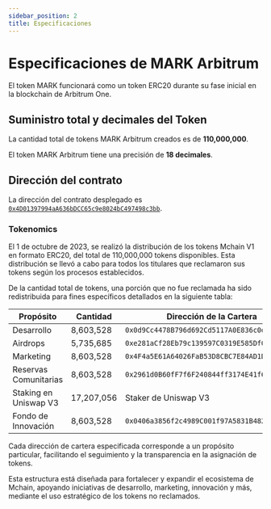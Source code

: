 ```yaml
---
sidebar_position: 2
title: Especificaciones
---
```


# Especificaciones de MARK Arbitrum

El token MARK funcionará como un token ERC20 durante su fase inicial en la blockchain de Arbitrum One.

## Suministro total y decimales del Token

La cantidad total de tokens MARK Arbitrum creados es de **110,000,000**.

El token MARK Arbitrum tiene una precisión de **18 decimales**.

## Dirección del contrato

La dirección del contrato desplegado es 
[`0x4D01397994aA636bDCC65c9e8024bC497498c3bb`](https://arbiscan.io/address/0x4D01397994aA636bDCC65c9e8024bC497498c3bb).

### Tokenomics

El 1 de octubre de 2023, se realizó la distribución de los tokens Mchain V1 en formato ERC20, del total de 110,000,000 tokens disponibles. Esta distribución se llevó a cabo para todos los titulares que reclamaron sus tokens según los procesos establecidos.

De la cantidad total de tokens, una porción que no fue reclamada ha sido redistribuida para fines específicos detallados en la siguiente tabla:

| Propósito              | Cantidad    | Dirección de la Cartera                    |
|------------------------|-------------|--------------------------------------------|
| Desarrollo             | 8,603,528   | `0x0d9Cc4478B796d692Cd5117A0E836c0d00869FaE` |
| Airdrops               | 5,735,685   | `0xe281aCf28Eb79c139597C0319E585Df0944B5901` |
| Marketing              | 8,603,528   | `0x4F4a5E61A64026FaB53D8CBC7E84AD1D06d51EEC` |
| Reservas Comunitarias  | 8,603,528   | `0x2961d0B60fF7f6F240844ff3174E41f6C646f3f8` |
| Staking en Uniswap V3  | 17,207,056  | Staker de Uniswap V3                        |
| Fondo de Innovación    | 8,603,528   | `0x0406a3856f2c4989C001f97A5831B48212C23E68` |

Cada dirección de cartera especificada corresponde a un propósito particular, facilitando el seguimiento y la transparencia en la asignación de tokens.

Esta estructura está diseñada para fortalecer y expandir el ecosistema de Mchain, apoyando iniciativas de desarrollo, marketing, innovación y más, mediante el uso estratégico de los tokens no reclamados.
